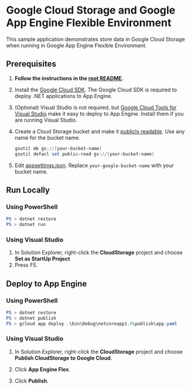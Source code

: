 # Google Cloud Storage and Google App Engine Flexible Environment

This sample application demonstrates store data in Google Cloud Storage
when running in Google App Engine Flexible Environment.

## Prerequisites

1.  **Follow the instructions in the [root README](../../../README.md).**
  
2.  Install the [Google Cloud SDK](https://cloud.google.com/sdk/).  The Google Cloud SDK
    is required to deploy .NET applications to App Engine.

3.  (Optional) Visual Studio is not required, but [Google Cloud Tools for Visual Studio](https://marketplace.visualstudio.com/items?itemName=GoogleCloudTools.GoogleCloudPlatformExtensionforVisualStudio)
    make it easy to deploy to App Engine.  Install them if you are running Visual Studio.

4.  Create a Cloud Storage bucket and make it [publicly readable](
	https://cloud.google.com/storage/docs/access-control/#applyacls).
	Use any name for the bucket name.
    ```ps1
	gsutil mb gs://[your-bucket-name]
	gsutil defacl set public-read gs://[your-bucket-name]
	```
	
5.  Edit [appsettings.json](appsettings.json).  Replace `your-google-bucket-name` with your bucket name.

## Run Locally

### Using PowerShell
```psm1
PS > dotnet restore
PS > dotnet run
```

### Using Visual Studio
1.  In Solution Explorer, right-click the **CloudStorage** project and choose **Set as StartUp Project**
2.  Press F5.

## Deploy to App Engine

### Using PowerShell

```psm1
PS > dotnet restore
PS > dotnet publish
PS > gcloud app deploy .\bin\Debug\netcoreapp1.0\publish\app.yaml
```

### Using Visual Studio

1.  In Solution Explorer, right-click the **CloudStorage** project and choose **Publish CloudStorage to Google Cloud**.

2.  Click **App Engine Flex**.

3.  Click **Publish**.

